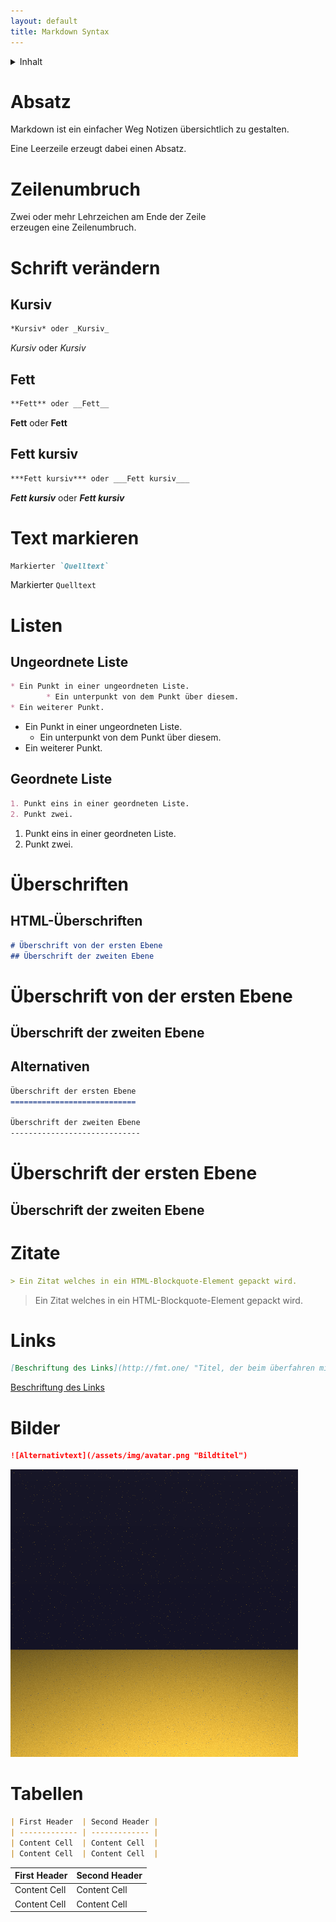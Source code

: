 ```yaml
---
layout: default
title: Markdown Syntax
---
```


<details>
  <summary>Inhalt</summary>
<ul>
<li><a href="/marc-q/fmtone/blob/master/wiki/markdown.md#absatz">Absatz</a></li>
<li><a href="/marc-q/fmtone/blob/master/wiki/markdown.md#zeilenumbruch">Zeilenumbruch</a></li>
<li><a href="/marc-q/fmtone/blob/master/wiki/markdown.md#schrift-ver%C3%A4ndern">Schrift verändern</a>
	<ul>
		<li><a href="/marc-q/fmtone/blob/master/wiki/markdown.md#kursiv">Kursiv</a></li>
		<li><a href="/marc-q/fmtone/blob/master/wiki/markdown.md#fett">Fett</a></li>
		<li><a href="/marc-q/fmtone/blob/master/wiki/markdown.md#fett-kursiv">Fett kursiv</a></li>
	</ul>
</li>
<li><a href="/marc-q/fmtone/blob/master/wiki/markdown.md#text-markieren">Text markieren</a></li>
<li><a href="/marc-q/fmtone/blob/master/wiki/markdown.md#listen">Listen</a>
	<ul>
		<li><a href="/marc-q/fmtone/blob/master/wiki/markdown.md#ungeordnete-liste">Ungeordnete Liste</a></li>
		<li><a href="/marc-q/fmtone/blob/master/wiki/markdown.md#geordnete-liste">Geordnete Liste</a></li>
	</ul>
</li>
<li><a href="/marc-q/fmtone/blob/master/wiki/markdown.md#%C3%9Cberschriften">Überschriften</a>
	<ul>
		<li><a href="/marc-q/fmtone/blob/master/wiki/markdown.md#html-%C3%9Cberschriften">HTML-Überschriften</a></li>
		<li><a href="/marc-q/fmtone/blob/master/wiki/markdown.md#alternativen">Alternativen</a></li>
	</ul>
</li>
<li><a href="/marc-q/fmtone/blob/master/wiki/markdown.md#zitate">Zitate</a></li>
<li><a href="/marc-q/fmtone/blob/master/wiki/markdown.md#links">Links</a></li>
<li><a href="/marc-q/fmtone/blob/master/wiki/markdown.md#bilder">Bilder</a></li>
<li><a href="/marc-q/fmtone/blob/master/wiki/markdown.md#tabellen">Tabellen</a></li>
</ul>
</details>

Absatz
======

Markdown ist ein einfacher Weg Notizen übersichtlich zu gestalten.

Eine Leerzeile erzeugt dabei einen Absatz.

Zeilenumbruch
=============

Zwei oder mehr Lehrzeichen am Ende der Zeile  
erzeugen eine Zeilenumbruch.

Schrift verändern
=================

Kursiv
------

```markdown
*Kursiv* oder _Kursiv_
```

*Kursiv* oder _Kursiv_

Fett
----

```markdown
**Fett** oder __Fett__
```

**Fett** oder __Fett__

Fett kursiv
-----------

```markdown
***Fett kursiv*** oder ___Fett kursiv___
```

***Fett kursiv*** oder ___Fett kursiv___

Text markieren
==============

```markdown
Markierter `Quelltext`
```

Markierter `Quelltext`

Listen
======

Ungeordnete Liste
-----------------

```markdown
* Ein Punkt in einer ungeordneten Liste.
		* Ein unterpunkt von dem Punkt über diesem.
* Ein weiterer Punkt.
```

* Ein Punkt in einer ungeordneten Liste.
    * Ein unterpunkt von dem Punkt über diesem.
* Ein weiterer Punkt.

Geordnete Liste
---------------

```markdown
1. Punkt eins in einer geordneten Liste.
2. Punkt zwei.
```

1. Punkt eins in einer geordneten Liste.
2. Punkt zwei.

Überschriften
=============

HTML-Überschriften
------------------

```markdown
# Überschrift von der ersten Ebene
## Überschrift der zweiten Ebene
```

# Überschrift von der ersten Ebene
## Überschrift der zweiten Ebene

Alternativen
------------

```markdown
Überschrift der ersten Ebene
============================

Überschrift der zweiten Ebene
-----------------------------
```

Überschrift der ersten Ebene
============================

Überschrift der zweiten Ebene
-----------------------------

Zitate
======

```markdown
> Ein Zitat welches in ein HTML-Blockquote-Element gepackt wird.
```
> Ein Zitat welches in ein HTML-Blockquote-Element gepackt wird.

Links
=====

```markdown
[Beschriftung des Links](http://fmt.one/ "Titel, der beim überfahren mit der Maus angezeigt wird")
```

[Beschriftung des Links](http://fmt.one/ "Titel, der beim überfahren mit der Maus angezeigt wird")

Bilder
======

```markdown
![Alternativtext](/assets/img/avatar.png "Bildtitel")
```

![Alternativtext](/assets/img/avatar.png "Bildtitel")

Tabellen
========

```markdown
| First Header  | Second Header |
| ------------- | ------------- |
| Content Cell  | Content Cell  |
| Content Cell  | Content Cell  |
```

| First Header  | Second Header |
| ------------- | ------------- |
| Content Cell  | Content Cell  |
| Content Cell  | Content Cell  |
